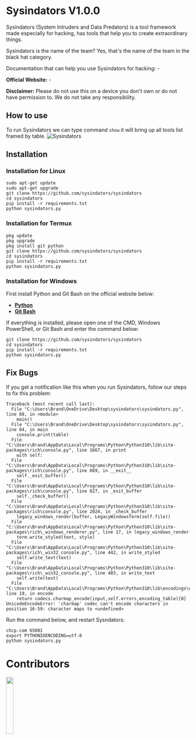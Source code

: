 # Sysindators V1.0.0

Sysindators (System Intruders and Data Predators) is a tool framework made especially for hacking, has tools that help you to create extraordinary things.

Sysindators is the name of the team? Yes, that's the name of the team in the black hat category.

Documentation that can help you use Sysindators for hacking: -

**Official Website:** -

**Disclaimer:** Please do not use this on a device you don't own or do not have permission to. We do not take any responsibility.

## How to use
To run Sysindators we can type command ``show`` it will bring up all tools list framed by table.
![Sysindators](https://user-images.githubusercontent.com/115671161/199219702-3b2a436b-1e98-4ed7-9803-d7f8bb6f1773.png)

## Installation

### Installation for Linux
```shell
sudo apt-get update
sudo apt-get upgrade
git clone https://github.com/sysindators/sysindators
cd sysindators
pip install -r requirements.txt
python sysindators.py
```
### Installation for Termux
```shell
pkg update
pkg upgrade
pkg install git python
git clone https://github.com/sysindators/sysindators
cd sysindators
pip install -r requirements.txt
python sysindators.py
```

### Installation for Windows
First install Python and Git Bash on the official website below:
- [**Python**](https://www.python.org)
- [**Git Bash**](https://git-scm.com/downloads)

If everything is installed, please open one of the CMD, Windows PowerShell, or Git Bash and enter the command below:
```shell
git clone https://github.com/sysindators/sysindators
cd sysindators
pip install -r requirements.txt
python sysindators.py
```


## Fix Bugs
If you get a notification like this when you run Sysindators, follow our steps to fix this problem:
```shell
Traceback (most recent call last):
  File "C:\Users\Brand\OneDrive\Desktop\sysindators\sysindators.py", line 88, in <module>
    main()
  File "C:\Users\Brand\OneDrive\Desktop\sysindators\sysindators.py", line 84, in main
    console.print(table)
  File "C:\Users\Brand\AppData\Local\Programs\Python\Python310\lib\site-packages\rich\console.py", line 1667, in print
    with self:
  File "C:\Users\Brand\AppData\Local\Programs\Python\Python310\lib\site-packages\rich\console.py", line 869, in __exit__
    self._exit_buffer()
  File "C:\Users\Brand\AppData\Local\Programs\Python\Python310\lib\site-packages\rich\console.py", line 827, in _exit_buffer
    self._check_buffer()
  File "C:\Users\Brand\AppData\Local\Programs\Python\Python310\lib\site-packages\rich\console.py", line 2024, in _check_buffer
    legacy_windows_render(buffer, LegacyWindowsTerm(self.file))
  File "C:\Users\Brand\AppData\Local\Programs\Python\Python310\lib\site-packages\rich\_windows_renderer.py", line 17, in legacy_windows_render
    term.write_styled(text, style)
  File "C:\Users\Brand\AppData\Local\Programs\Python\Python310\lib\site-packages\rich\_win32_console.py", line 442, in write_styled
    self.write_text(text)
  File "C:\Users\Brand\AppData\Local\Programs\Python\Python310\lib\site-packages\rich\_win32_console.py", line 403, in write_text
    self.write(text)
  File "C:\Users\Brand\AppData\Local\Programs\Python\Python310\lib\encodings\cp1252.py", line 19, in encode
    return codecs.charmap_encode(input,self.errors,encoding_table)[0]
UnicodeEncodeError: 'charmap' codec can't encode characters in position 16-59: character maps to <undefined>
```
Run the command below, and restart Sysndators:
```shell
chcp.com 65001
export PYTHONIOENCODING=utf-8
python sysindators.py
```

# Contributors

<a href="https://github.com/sysindators/sysindators/graphs/contributors">
  <img width="20%" src="https://contrib.rocks/image?repo=sysindators/sysindators" />
</a>
